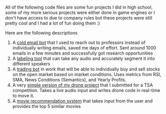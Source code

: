 All of the following code files are some fun projects I did in high school, some of my more serious projects were either done in game engines or I don't have access to due to company rules but these projects were still pretty cool and I had a lot of fun doing them :)

Here are the following descriptions

1. A [cold email bot](https://github.com/Prithul-the-creator/EmailBot/blob/main/send_emails.py) that I used to reach out to professors instead of individually writing emails, saved me days of effort. Sent around 1000 emails in a few minutes and successfully got research opportunities
2. A [labeling tool](https://github.com/Prithul-the-creator/EmailBot/blob/main/whisper.py) that can take any audio and accurately segment it into different speakers
3. A [trading bot](https://github.com/Prithul-the-creator/EmailBot/blob/main/trading_bot.py) in work that will be able to individually buy and sell stocks on the open market based on market conditions. Uses metrics from RSI, SMA, News Conditions (Semantics), and Yearly Profits.
4. A very [simple version of my drone project](https://github.com/Prithul-the-creator/EmailBot/blob/main/drone_code.py) that I submitted for a TSA competition. Takes a live audio input and writes drone code in real-time to move it.
5. A [movie recommendation system](https://github.com/Prithul-the-creator/EmailBot/blob/main/movie.py) that takes input from the user and provides the top 5 similar movies
